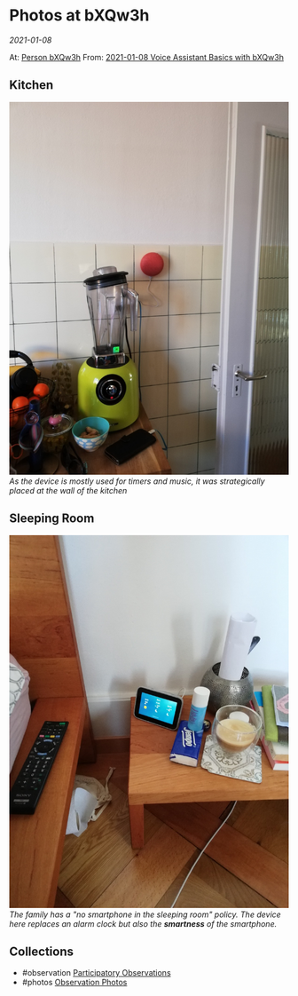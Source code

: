 # Photos at bXQw3h
*2021-01-08*

At: [Person bXQw3h](data/people/Person%20bXQw3h.md)
From: [2021-01-08 Voice Assistant Basics with bXQw3h](data/interviews/2021-01-08%20Voice%20Assistant%20Basics%20with%20bXQw3h.md)

## Kitchen
![IMG_20210108_133732.jpg](/assets/images/IMG_20210108_133732.jpg)
*As the device is mostly used for timers and music, it was strategically placed at the wall of the kitchen*

## Sleeping Room
![IMG_20210108_134248.jpg](/assets/images/IMG_20210108_134248.jpg)
*The family has a "no smartphone in the sleeping room" policy. The device here replaces an alarm clock but also the **smartness** of the smartphone.*


## Collections
- #observation [Participatory Observations](data/Participatory%20Observations.md)
- #photos [Observation Photos](Observation%20Photos)